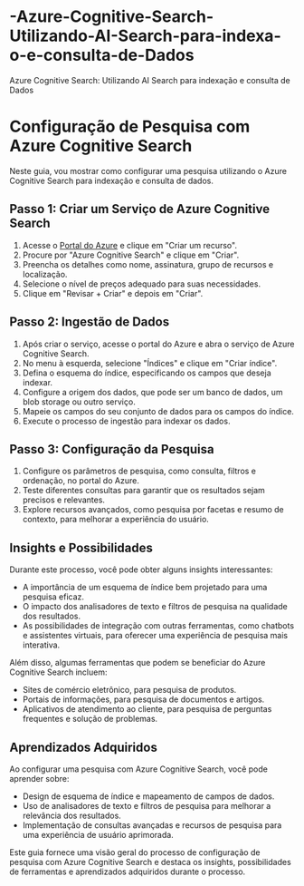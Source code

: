# -Azure-Cognitive-Search-Utilizando-AI-Search-para-indexa-o-e-consulta-de-Dados
 Azure Cognitive Search: Utilizando AI Search para indexação e consulta de Dados

 
# Configuração de Pesquisa com Azure Cognitive Search

Neste guia, vou mostrar como configurar uma pesquisa utilizando o Azure Cognitive Search para indexação e consulta de dados.

## Passo 1: Criar um Serviço de Azure Cognitive Search

1. Acesse o [Portal do Azure](https://portal.azure.com/) e clique em "Criar um recurso".
2. Procure por "Azure Cognitive Search" e clique em "Criar".
3. Preencha os detalhes como nome, assinatura, grupo de recursos e localização.
4. Selecione o nível de preços adequado para suas necessidades.
5. Clique em "Revisar + Criar" e depois em "Criar".

## Passo 2: Ingestão de Dados

1. Após criar o serviço, acesse o portal do Azure e abra o serviço de Azure Cognitive Search.
2. No menu à esquerda, selecione "Índices" e clique em "Criar índice".
3. Defina o esquema do índice, especificando os campos que deseja indexar.
4. Configure a origem dos dados, que pode ser um banco de dados, um blob storage ou outro serviço.
5. Mapeie os campos do seu conjunto de dados para os campos do índice.
6. Execute o processo de ingestão para indexar os dados.

## Passo 3: Configuração da Pesquisa

1. Configure os parâmetros de pesquisa, como consulta, filtros e ordenação, no portal do Azure.
2. Teste diferentes consultas para garantir que os resultados sejam precisos e relevantes.
3. Explore recursos avançados, como pesquisa por facetas e resumo de contexto, para melhorar a experiência do usuário.

## Insights e Possibilidades

Durante este processo, você pode obter alguns insights interessantes:

- A importância de um esquema de índice bem projetado para uma pesquisa eficaz.
- O impacto dos analisadores de texto e filtros de pesquisa na qualidade dos resultados.
- As possibilidades de integração com outras ferramentas, como chatbots e assistentes virtuais, para oferecer uma experiência de pesquisa mais interativa.

Além disso, algumas ferramentas que podem se beneficiar do Azure Cognitive Search incluem:

- Sites de comércio eletrônico, para pesquisa de produtos.
- Portais de informações, para pesquisa de documentos e artigos.
- Aplicativos de atendimento ao cliente, para pesquisa de perguntas frequentes e solução de problemas.

## Aprendizados Adquiridos

Ao configurar uma pesquisa com Azure Cognitive Search, você pode aprender sobre:

- Design de esquema de índice e mapeamento de campos de dados.
- Uso de analisadores de texto e filtros de pesquisa para melhorar a relevância dos resultados.
- Implementação de consultas avançadas e recursos de pesquisa para uma experiência de usuário aprimorada.

Este guia fornece uma visão geral do processo de configuração de pesquisa com Azure Cognitive Search e destaca os insights, possibilidades de ferramentas e aprendizados adquiridos durante o processo.
